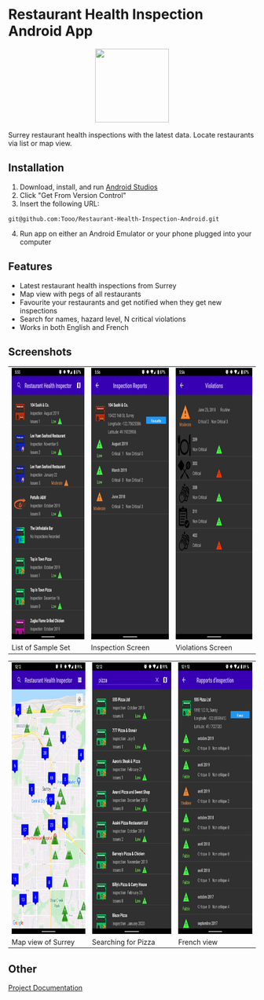 # Restaurant Health Inspection Android App
<p align='center'>
  <img src="/Restaurant%20Health%20Inspector-app/src/main/res/drawable/icon_app_logo.png" width="150px" height="150px">
</p>

Surrey restaurant health inspections with the latest data.
Locate restaurants via list or map view.

## Installation
1. Download, install, and run [Android Studios](https://developer.android.com/studio)
2. Click "Get From Version Control"
3. Insert the following URL:
```
git@github.com:Tooo/Restaurant-Health-Inspection-Android.git
```
4. Run app on either an Android Emulator or your phone plugged into your computer

## Features
- Latest restaurant health inspections from Surrey
- Map view with pegs of all restaurants
- Favourite your restaurants and get notified when they get new inspections
- Search for names, hazard level, N critical violations
- Works in both English and French

## Screenshots
<table>
  <tr>
    <td> <img src="images/list.png" width="269px" height="553px"> </td>
    <td> <img src="images/inspection.png" width="269px" height="553px"> </td>
    <td> <img src="images/violations.png" width="269px" height="553px"> </td>
  </tr>
  <tr>
    <td> List of Sample Set </td>
    <td> Inspection Screen </td>
    <td> Violations Screen </td>
  </tr>
</table>

<table>
  <tr>
    <td> <img src="images/map.png" width="269px" height="553px"> </td>
    <td> <img src="images/search.png" width="269px" height="553px"> </td>
    <td> <img src="images/french.png" width="269px" height="553px"> </td>
  </tr>
  <tr>
    <td> Map view of Surrey </td>
    <td> Searching for Pizza </td>
    <td> French view </td>
  </tr>
</table>


## Other
[Project Documentation](docs/Project%20Documentation.pdf)
